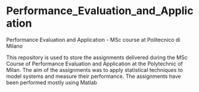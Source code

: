 # Performance_Evaluation_and_Application
Performance Evaluation and Application - MSc course at Politecnico di Milano

This repository is used to store the assignments delivered during the MSc Course of Performance Evaluation and Application at the Polytechnic of Milan.
The aim of the assignments was to apply statistical techniques to model systems and measure their performance.
The assignments have been performed mostly using Matlab
